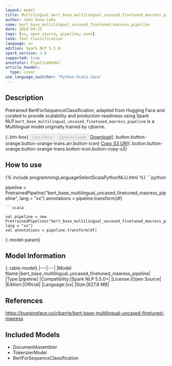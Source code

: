 ```yaml
---
layout: model
title: Multilingual bert_base_multilingual_uncased_finetuned_masress_pipeline pipeline BertForSequenceClassification from cjbarrie
author: John Snow Labs
name: bert_base_multilingual_uncased_finetuned_masress_pipeline
date: 2024-09-25
tags: [xx, open_source, pipeline, onnx]
task: Text Classification
language: xx
edition: Spark NLP 5.5.0
spark_version: 3.0
supported: true
annotator: PipelineModel
article_header:
  type: cover
use_language_switcher: "Python-Scala-Java"
---
```


## Description

Pretrained BertForSequenceClassification, adapted from Hugging Face and curated to provide scalability and production-readiness using Spark NLP.`bert_base_multilingual_uncased_finetuned_masress_pipeline` is a Multilingual model originally trained by cjbarrie.

{:.btn-box}
<button class="button button-orange" disabled>Live Demo</button>
<button class="button button-orange" disabled>Open in Colab</button>
[Download](https://s3.amazonaws.com/auxdata.johnsnowlabs.com/public/models/bert_base_multilingual_uncased_finetuned_masress_pipeline_xx_5.5.0_3.0_1727257527230.zip){:.button.button-orange.button-orange-trans.arr.button-icon}
[Copy S3 URI](s3://auxdata.johnsnowlabs.com/public/models/bert_base_multilingual_uncased_finetuned_masress_pipeline_xx_5.5.0_3.0_1727257527230.zip){:.button.button-orange.button-orange-trans.button-icon.button-copy-s3}

## How to use



<div class="tabs-box" markdown="1">
{% include programmingLanguageSelectScalaPythonNLU.html %}
```python

pipeline = PretrainedPipeline("bert_base_multilingual_uncased_finetuned_masress_pipeline", lang = "xx")
annotations =  pipeline.transform(df)   

```
```scala

val pipeline = new PretrainedPipeline("bert_base_multilingual_uncased_finetuned_masress_pipeline", lang = "xx")
val annotations = pipeline.transform(df)

```
</div>

{:.model-param}
## Model Information

{:.table-model}
|---|---|
|Model Name:|bert_base_multilingual_uncased_finetuned_masress_pipeline|
|Type:|pipeline|
|Compatibility:|Spark NLP 5.5.0+|
|License:|Open Source|
|Edition:|Official|
|Language:|xx|
|Size:|627.8 MB|

## References

https://huggingface.co/cjbarrie/bert-base-multilingual-uncased-finetuned-masress

## Included Models

- DocumentAssembler
- TokenizerModel
- BertForSequenceClassification